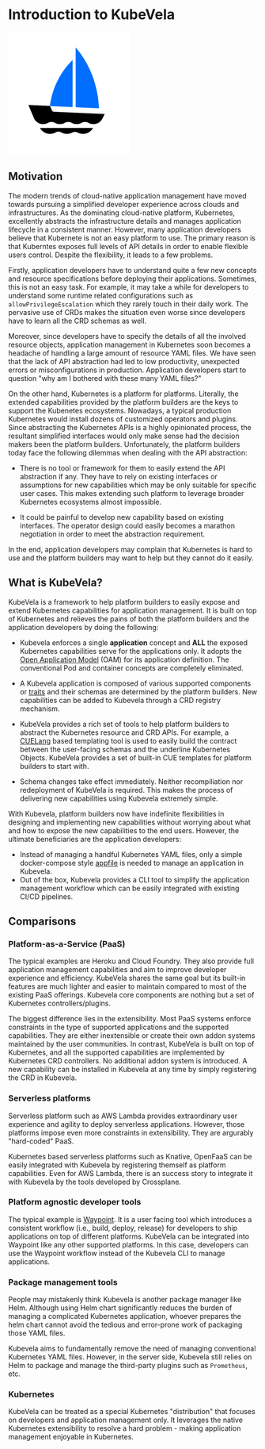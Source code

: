 # Introduction to KubeVela

![alt](../resources/KubeVela-01.png)

## Motivation

The modern trends of cloud-native application management have moved towards
pursuing a simplified developer experience across clouds and infrastructures.
As the dominating cloud-native platform, Kubernetes, excellently 
abstracts the infrastructure details and manages application lifecycle in
a consistent manner. However, many application developers
believe that Kubernete is not an easy platform to use. The primary reason
is that Kuberntes exposes full levels of API details in order to enable 
flexible users control. Despite the flexibility, it leads to a few problems.

Firstly, application developers have to understand quite a few new 
concepts and resource specifications before deploying their applications.
Sometimes, this is not an easy task. For example, it may take a while
for developers to understand some runtime related configurations
such as `allowPrivilegeEscalation` which they rarely touch in their daily work.
The pervasive use of CRDs makes the situation even worse since developers
have to learn all the CRD schemas as well. 

Moreover, since developers have to specify the details of all the
involved resource objects, application management in Kubernetes soon
becomes a headache of handling a large amount of resource YAML files.
We have seen that the lack of API abstraction had led to low productivity,
unexpected errors or misconfigurations in production. Application developers
start to question "why am I bothered with these many YAML files?"

On the other hand, Kubernetes is a platform for platforms. Literally, the extended
capabilities provided by the platform builders are the keys to support the
Kubenetes ecosystems. Nowadays, a typical production Kubernetes would install
dozens of customized operators and plugins. Since abstracting the Kubernetes
APIs is a highly opinionated process, the resultant simplified interfaces
would only make sense had the decision makers been the platform builders.
Unfortunately, the platform builders today face the following dilemmas when
dealing with the API abstraction:

- There is no tool or framework for them to easily extend the API abstraction
  if any. They have to rely on existing interfaces or assumptions for new
  capabilities which may be only suitable for specific user cases.
  This makes extending such platform to leverage broader Kubernetes ecosystems
  almost impossible.

- It could be painful to develop new capability based on existing interfaces.
  The operator design could easily becomes a marathon negotiation in order
  to meet the abstraction requirement.

In the end, application developers may complain that Kubernetes is hard to use
and the platform builders may want to help but they cannot do it easily.

## What is KubeVela?

KubeVela is a framework to help platform builders to easily expose and extend
Kubernetes capabilities for application management. It is built on top of
Kubernetes and relieves the pains of both the platform builders and the application
developers by doing the following:

- Kubevela enforces a single **application** concept and **ALL** the exposed
  Kubernetes capabilities serve for the applications only.
  It adopts the [Open Application Model](https://github.com/oam-dev/spec) (OAM)
  for its application definition. The conventional Pod and container concepts
  are completely eliminated.
 
- A Kubevela application is composed of various supported components or
  [traits](https://github.com/oam-dev/spec/blob/master/introduction.md) and their
  schemas are determined by the platform builders. New capabilities can be added
  to Kubevela through a CRD registry mechanism. 

- KubeVela provides a rich set of tools to help platform builders to abstract
  the Kubernetes resource and CRD APIs.
  For example, a [CUELang](https://github.com/cuelang/cue) based templating tool
  is used to easily build the contract between the user-facing schemas and the
  underline Kubernetes Objects. KubeVela provides a set of built-in CUE templates
  for platform builders to start with.

- Schema changes take effect immediately. Neither recompiliation nor redeployment
  of KubeVela is required. This makes the process of delivering new capabilities
  using Kubevela extremely simple.
  
With Kubevela, platform builders now have indefinite flexibilities in designing
and implementing new capabilities without worrying about what and how to expose
the new capabilities to the end users. However, the ultimate beneficiaries are
the application developers:
- Instead of managing a handful Kubernetes YAML files, only a simple
  docker-compose style [appfile](./docs/developers/devex/appfile.md) is needed
  to manage an application in Kubevela. 
- Out of the box, Kubevela provides a CLI tool to simplify the application
  management workflow which can be easily integrated with existing CI/CD pipelines.

## Comparisons

### Platform-as-a-Service (PaaS) 

The typical examples are Heroku and Cloud Foundry. They also provide full
application management capabilities and aim to improve developer experience
and efficiency. KubeVela shares the same goal but its built-in features are
much lighter and easier to maintain compared to most of the existing PaaS offerings.
Kubevela core components are nothing but a set of Kubernetes controllers/plugins.

The biggest difference lies in the extensibility. Most PaaS systems enforce
constraints in the type of supported applications and the supported capabilities.
They are either inextensible or create their own addon systems maintained by the
user communities. In contrast, KubeVela is built on top of Kubernetes,
and all the supported capabilities are implemented by Kubernetes CRD controllers.
No additional addon system is introduced. A new capability can be installed in
Kubevela at any time by simply registering the CRD in Kubevela.


### Serverless platforms  

Serverless platform such as AWS Lambda provides extraordinary user experience
and agility to deploy serverless applications. However, those platforms impose
even more constraints in extensibility. They are argurably "hard-coded" PaaS.

Kubernetes based serverless platforms such as Knative, OpenFaaS can be easily
integrated with Kubevela by registering themself as platform capabilities.
Even for AWS Lambda, there is an success story to integrate it with Kubevela
by the tools developed by Crossplane.

### Platform agnostic developer tools

The typical example is [Waypoint](https://github.com/hashicorp/waypoint). It is
a user facing tool which introduces a consistent workflow (i.e., build,
deploy, release) for developers to ship applications on top of different platforms.
KubeVela can be integrated into Waypoint like any other supported platforms. 
In this case, developers can use the Waypoint workflow instead of the Kubevela
CLI to manage applications.


### Package management tools 

People may mistakenly think Kubevela is another package manager like Helm.
Although using Helm chart significantly reduces the burden of managing a
complicated Kubernetes application, whoever prepares the helm chart cannot avoid
the tedious and error-prone work of packaging those YAML files.

Kubevela aims to fundamentally remove the need of managing conventional Kubernetes
YAML files. However, in the server side, Kubevela still relies on Helm to package
and manage the third-party plugins such as `Prometheus`, etc.

### Kubernetes

KubeVela can be treated as a special Kubernetes "distribution" that focuses on
developers and application management only.
It leverages the native Kubernetes extensibility to resolve a hard problem - making
application management enjoyable in Kubernetes.
